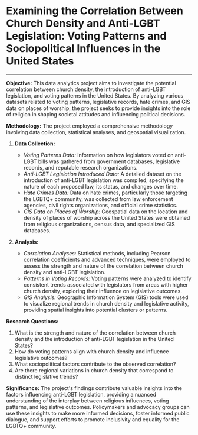 # Examining the Correlation Between Church Density and Anti-LGBT Legislation: Voting Patterns and Sociopolitical Influences in the United States
---

**Objective:** This data analytics project aims to investigate the potential correlation between church density, the introduction of anti-LGBT legislation, and voting patterns in the United States. By analyzing various datasets related to voting patterns, legislative records, hate crimes, and GIS data on places of worship, the project seeks to provide insights into the role of religion in shaping societal attitudes and influencing political decisions.

**Methodology:** The project employed a comprehensive methodology involving data collection, statistical analyses, and geospatial visualization.

1. **Data Collection:**
   - *Voting Patterns Data:* Information on how legislators voted on anti-LGBT bills was gathered from government databases, legislative records, and reputable research organizations.
   - *Anti-LGBT Legislation Introduced Data:* A detailed dataset on the introduction of anti-LGBT legislation was compiled, specifying the nature of each proposed law, its status, and changes over time.
   - *Hate Crimes Data:* Data on hate crimes, particularly those targeting the LGBTQ+ community, was collected from law enforcement agencies, civil rights organizations, and official crime statistics.
   - *GIS Data on Places of Worship:* Geospatial data on the location and density of places of worship across the United States were obtained from religious organizations, census data, and specialized GIS databases.

2. **Analysis:**
   - *Correlation Analyses:* Statistical methods, including Pearson correlation coefficients and advanced techniques, were employed to assess the strength and nature of the correlation between church density and anti-LGBT legislation.
   - *Patterns in Voting Records:* Voting patterns were analyzed to identify consistent trends associated with legislators from areas with higher church density, exploring their influence on legislative outcomes.
   - *GIS Analysis:* Geographic Information System (GIS) tools were used to visualize regional trends in church density and legislative activity, providing spatial insights into potential clusters or patterns.

**Research Questions:**
1. What is the strength and nature of the correlation between church density and the introduction of anti-LGBT legislation in the United States?
2. How do voting patterns align with church density and influence legislative outcomes?
3. What sociopolitical factors contribute to the observed correlation?
4. Are there regional variations in church density that correspond to distinct legislative trends?

**Significance:** The project's findings contribute valuable insights into the factors influencing anti-LGBT legislation, providing a nuanced understanding of the interplay between religious influences, voting patterns, and legislative outcomes. Policymakers and advocacy groups can use these insights to make more informed decisions, foster informed public dialogue, and support efforts to promote inclusivity and equality for the LGBTQ+ community.
```

